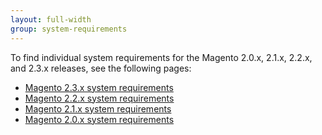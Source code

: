 ```yaml
---
layout: full-width
group: system-requirements
---
```


To find individual system requirements for the Magento 2.0.x, 2.1.x, 2.2.x, and 2.3.x releases, see the following pages:

* [Magento 2.3.x system requirements](http://devdocs.magento.com/guides/v2.3/install-gde/system-requirements2.html)
* [Magento 2.2.x system requirements](http://devdocs.magento.com/guides/v2.2/install-gde/system-requirements2.html)
*	[Magento 2.1.x system requirements](http://devdocs.magento.com/guides/v2.1/install-gde/system-requirements2.html)
*	[Magento 2.0.x system requirements](http://devdocs.magento.com/guides/v2.0/install-gde/system-requirements2.html)
